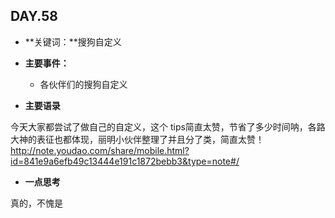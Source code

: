## DAY.58
+ **关键词：**搜狗自定义
+ **主要事件：**
    + 各伙伴们的搜狗自定义
    
+ **主要语录**

今天大家都尝试了做自己的自定义，这个  tips简直太赞，节省了多少时间呐，各路大神的表征也都体现，丽明小伙伴整理了并且分了类，简直太赞！
http://note.youdao.com/share/mobile.html?id=841e9a6efb49c13444e191c1872bebb3&type=note#/

+ **一点思考**

真的，不愧是